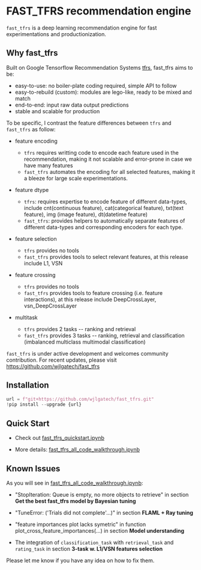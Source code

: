 

# FAST_TFRS recommendation engine

`fast_tfrs` is a deep learning recommendation engine for fast experimentations and productionization.


## Why fast_tfrs

Built on Google Tensorflow Recommendation Systems [tfrs](https://www.tensorflow.org/recommenders), fast_tfrs aims to be:

- easy-to-use: no boiler-plate coding required, simple API to follow
- easy-to-rebuild (custom): modules are lego-like, ready to be mixed and match
- end-to-end: input raw data output predictions
- stable and scalable for production

To be specific, I contrast the feature differences between `tfrs` and `fast_tfrs` as follow:

- feature encoding
  - `tfrs` requires writting code to encode each feature used in the recommendation, making it not scalable and error-prone in case we have many features
  - `fast_tfrs` automates the encoding for all selected features, making it a bleeze for large scale experimentations.

- feature dtype
  - `tfrs`: requires expertise to encode feature of different data-types, include cnt(continuous feature), cat(categorical feature), txt(text feature), img (image feature), dt(datetime feature)
  - `fast_tfrs`: provides helpers to automatically separate features of different data-types and corresponding encoders for each type.

- feature selection
  - `tfrs` provides no tools
  - `fast_tfrs` provides tools to select relevant features, at this release include L1, VSN

- feature crossing
  - `tfrs` provides no tools 
  - `fast_tfrs` provides tools to feature crossing (i.e. feature interactions), at this release include DeepCrossLayer, vsn_DeepCrossLayer

- multitask
  - `tfrs` provides 2 tasks -- ranking and retrieval
  - `fast_tfrs` provides 3 tasks -- ranking, retrieval and classification (imbalanced multiclass multimodal classification)

`fast_tfrs` is under active development and welcomes community contribution. For recent updates, please visit https://github.com/wjlgatech/fast_tfrs

## Installation
```python
url = f"git+https://github.com/wjlgatech/fast_tfrs.git"
!pip install --upgrade {url}
```

## Quick Start

- Check out [fast_tfrs_quickstart.ipynb](https://github.com/wjlgatech/fast_tfrs/blob/master/examples/fast_tfrs_quickstart.ipynb)

- More details: [fast_tfrs_all_code_walkthrough.ipynb](https://github.com/wjlgatech/fast_tfrs/blob/master/examples/fast_tfrs_all_code_walkthrough.ipynb)


## Known Issues

As you will see in [fast_tfrs_all_code_walkthrough.ipynb](https://github.com/wjlgatech/fast_tfrs/blob/master/examples/fast_tfrs_all_code_walkthrough.ipynb): 

- "StopIteration: Queue is empty, no more objects to retrieve" in section **Get the best fast_tfrs model by Bayesian tuning**

- "TuneError: ('Trials did not complete'...)" in section **FLAML + Ray tuning**

- "feature importances plot lacks symetric" in function plot_cross_feature_importances(...) in section **Model understanding**

- The integration of `classification_task`  with `retrieval_task` and `rating_task` in section **3-task w. L1/VSN features selection**

Please let me know if you have any idea on how to fix them.
